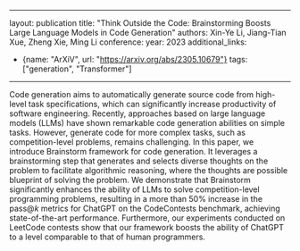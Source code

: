 
---
layout: publication
title: "Think Outside the Code: Brainstorming Boosts Large Language Models in Code Generation"
authors: Xin-Ye Li, Jiang-Tian Xue, Zheng Xie, Ming Li
conference:
year: 2023
additional_links:
- {name: "ArXiV", url: "https://arxiv.org/abs/2305.10679"}
tags: ["generation", "Transformer"]
---
Code generation aims to automatically generate source code from high-level task specifications, which can significantly increase productivity of software engineering. Recently, approaches based on large language models (LLMs) have shown remarkable code generation abilities on simple tasks. However, generate code for more complex tasks, such as competition-level problems, remains challenging. In this paper, we introduce Brainstorm framework for code generation. It leverages a brainstorming step that generates and selects diverse thoughts on the problem to facilitate algorithmic reasoning, where the thoughts are possible blueprint of solving the problem. We demonstrate that Brainstorm significantly enhances the ability of LLMs to solve competition-level programming problems, resulting in a more than 50% increase in the pass@$k$ metrics for ChatGPT on the CodeContests benchmark, achieving state-of-the-art performance. Furthermore, our experiments conducted on LeetCode contests show that our framework boosts the ability of ChatGPT to a level comparable to that of human programmers.
